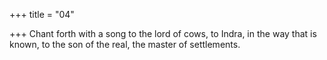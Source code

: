 +++
title = "04"

+++
Chant forth with a song to the lord of cows, to Indra, in the way that  is known,
to the son of the real, the master of settlements.